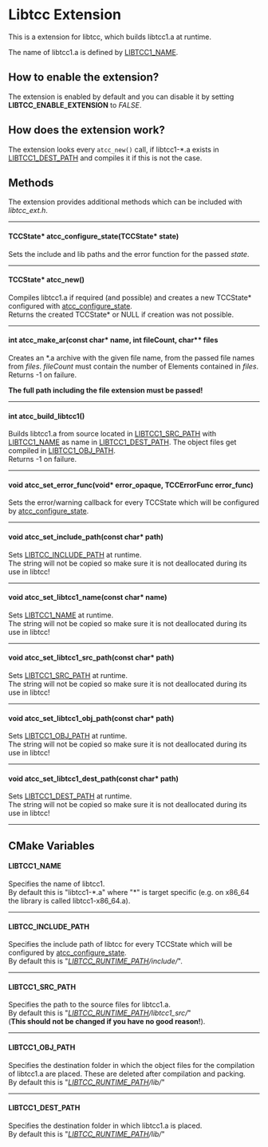 # Libtcc Extension
This is a extension for libtcc, which builds libtcc1.a at runtime.

The name of libtcc1.a is defined by [LIBTCC1_NAME](#LIBTCC1_NAME).

## How to enable the extension?
The extension is enabled by default and you can disable it by setting
**LIBTCC_ENABLE_EXTENSION** to *FALSE*.


## How does the extension work?
The extension looks every `atcc_new()` call, if libtcc1-\*.a exists in [LIBTCC1_DEST_PATH](#LIBTCC1_DEST_PATH)
and compiles it if this is not the case.


## Methods
The extension provides additional methods which can be included with *libtcc_ext.h*.

---
#### <a name="atcc_configure_state">TCCState\* atcc_configure_state(TCCState\* state)</a>
Sets the include and lib paths and the error function for the passed *state*.

---
#### <a name="atcc_new">TCCState\* atcc_new()</a>
Compiles libtcc1.a if required (and possible) and creates a new TCCState\* configured with
[atcc_configure_state](#atcc_configure_state).  
Returns the created TCCState\* or NULL if creation was not possible.

---
#### <a name="atcc_make_ar">int atcc_make_ar(const char* name, int fileCount, char** files</a>
Creates an \*.a archive with the given file name, from the passed file names from *files*. *fileCount* must
contain the number of Elements contained in *files*.  
Returns -1 on failure.

**The full path including the file extension must be passed!**

---
#### <a name="atcc_build_libtcc1">int atcc_build_libtcc1()</a>
Builds libtcc1.a from source located in [LIBTCC1_SRC_PATH](#LIBTCC1_SRC_PATH) with [LIBTCC1_NAME](#LIBTCC1_NAME) as name
in [LIBTCC1_DEST_PATH](#LIBTCC1_DEST_PATH). The object files get compiled in [LIBTCC1_OBJ_PATH](#LIBTCC1_OBJ_PATH).  
Returns -1 on failure.

---
#### <a name="atcc_set_error_func">void atcc_set_error_func(void\* error_opaque, TCCErrorFunc error_func)</a>
Sets the error/warning callback for every TCCState which will be configured by
[atcc_configure_state](#atcc_configure_state).

---
#### <a name="atcc_set_include_path">void atcc_set_include_path(const char* path)</a>
Sets [LIBTCC_INCLUDE_PATH](#LIBTCC_INCLUDE_PATH) at runtime.  
The string will not be copied so make sure it is not deallocated during its use in libtcc!

---
#### <a name="atcc_set_libtcc1_name">void atcc_set_libtcc1_name(const char* name)</a>
Sets [LIBTCC1_NAME](#LIBTCC1_NAME) at runtime.  
The string will not be copied so make sure it is not deallocated during its use in libtcc!

---
#### <a name="atcc_set_libtcc1_src_path">void atcc_set_libtcc1_src_path(const char* path)</a>
Sets [LIBTCC1_SRC_PATH](#LIBTCC1_SRC_PATH) at runtime.  
The string will not be copied so make sure it is not deallocated during its use in libtcc!

---
#### <a name="atcc_set_libtcc1_obj_path">void atcc_set_libtcc1_obj_path(const char* path)</a>
Sets [LIBTCC1_OBJ_PATH](#LIBTCC1_OBJ_PATH) at runtime.  
The string will not be copied so make sure it is not deallocated during its use in libtcc!

---
#### <a name="atcc_set_libtcc1_dest_path">void atcc_set_libtcc1_dest_path(const char* path)</a>
Sets [LIBTCC1_DEST_PATH](#LIBTCC1_DEST_PATH) at runtime.  
The string will not be copied so make sure it is not deallocated during its use in libtcc!

---

## CMake Variables
#### <a name="LIBTCC1_NAME">LIBTCC1_NAME</a>
Specifies the name of libtcc1.  
By default this is "libtcc1-\*.a" where "\*" is target specific (e.g. on x86_64 the library is called libtcc1-x86_64.a).

---
#### <a name="LIBTCC_INCLUDE_PATH">LIBTCC_INCLUDE_PATH</a>
Specifies the include path of libtcc for every TCCState which will be configured by
[atcc_configure_state](#atcc_configure_state).  
By default this is "*[LIBTCC_RUNTIME_PATH](../README.md#LIBTCC_RUNTIME_PATH)/include/*".

---
#### <a name="LIBTCC1_SRC_PATH">LIBTCC1_SRC_PATH</a>
Specifies the path to the source files for libtcc1.a.  
By default this is "*[LIBTCC_RUNTIME_PATH](../README.md#LIBTCC_RUNTIME_PATH)/libtcc1_src/*"  
(**This should not be changed if you have no good reason!**).

---
#### <a name="LIBTCC1_OBJ_PATH">LIBTCC1_OBJ_PATH</a>
Specifies the destination folder in which the object files for the compilation of libtcc1.a are placed. These are
deleted after compilation and packing.  
By default this is "*[LIBTCC_RUNTIME_PATH](../README.md#LIBTCC_RUNTIME_PATH)/lib/*"

---
#### <a name="LIBTCC1_DEST_PATH">LIBTCC1_DEST_PATH</a>
Specifies the destination folder in which libtcc1.a is placed.  
By default this is "*[LIBTCC_RUNTIME_PATH](../README.md#LIBTCC_RUNTIME_PATH)/lib/*"
